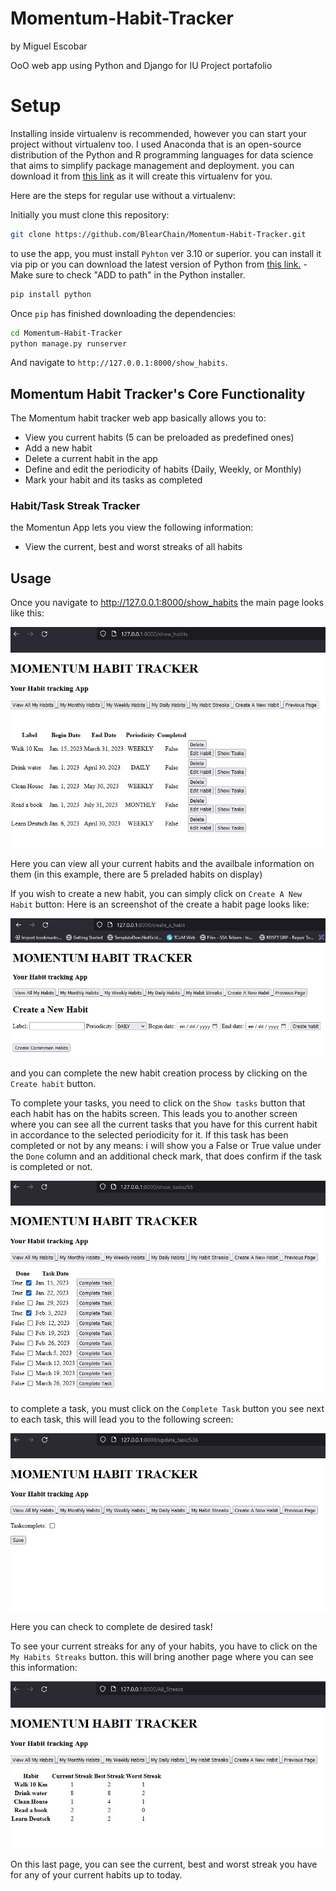 # Momentum-Habit-Tracker
by Miguel Escobar

OoO web app using Python and Django for IU Project portafolio

# Setup

Installing inside virtualenv is recommended, however you can start your project without virtualenv too.
I used Anaconda that is an open-source distribution of the Python and R programming languages for data science that aims to simplify package management and deployment. you can download it from [this link](https://www.anaconda.com/products/distribution) as it will create this virtualenv for you.

Here are the steps for regular use without a virtualenv:

Initially you must clone this repository:

```sh
git clone https://github.com/BlearChain/Momentum-Habit-Tracker.git

```

to use the app, you must install `Pyhton` ver 3.10 or superior.
you can install it via pip or you can download the latest version of Python from [this link.](https://www.python.org/downloads/) - Make sure to check "ADD to path" in the Python installer. 
```sh
pip install python
```
Once `pip` has finished downloading the dependencies:

```sh
cd Momentum-Habit-Tracker
python manage.py runserver
```
And navigate to `http://127.0.0.1:8000/show_habits`.

## Momentum Habit Tracker's Core Functionality
The Momentum habit tracker web app basically allows you to:
* View you current habits (5 can be preloaded as predefined ones)
* Add a new habit
* Delete a current habit in the app
* Define and edit the periodicity of habits (Daily, Weekly, or Monthly)
* Mark your habit and its tasks as completed

### Habit/Task Streak Tracker
the Momentun App lets you view the following information:
* View the current, best and worst streaks of all habits

## Usage
Once you navigate to http://127.0.0.1:8000/show_habits the main page looks like this:

![Main_page](https://github.com/BlearChain/Momentum-Habit-Tracker/blob/main/__screenshots/View%20all%20habits.jpg?raw=true)

Here you can view all your current habits and the availbale information on them (in this example, there are 5 preladed habits on display)

If you wish to create a new habit, you can simply click on `Create A New Habit` button:
Here is an screenshot of the create a habit page looks like:

![Create a new habit](https://github.com/BlearChain/Momentum-Habit-Tracker/blob/main/__screenshots/Create%20a%20new%20habit.jpg?raw=true)

and you can complete the new habit creation process by clicking on the `Create habit` button.

To complete your tasks, you need to click on the `Show tasks` button that each habit has on the habits screen. This leads you to another screen where you can see all the current tasks that you have for this current habit in accordance to the selected periodicity for it. If this task has been completed or not by any means: i will show you a False or True value under the `Done` column and an additional check mark, that does confirm if the task is completed or not.

![tasks](https://github.com/BlearChain/Momentum-Habit-Tracker/blob/main/__screenshots/Tasks.jpg?raw=true)

to complete a task, you must click on the `Complete Task` button you see next to each task, this will lead you to the following screen:
 
![task complete](https://github.com/BlearChain/Momentum-Habit-Tracker/blob/main/__screenshots/complete%20task.jpg?raw=true)

Here you can check to complete de desired task!

To see your current streaks for any of your habits, you have to click on the `My Habits Streaks` button. this will bring another page where you can see this information:

![Streaks](https://github.com/BlearChain/Momentum-Habit-Tracker/blob/main/__screenshots/Habit%20Streaks.jpg?raw=true)

On this last page, you can see the current, best and worst streak you have for any of your current habits up to today.


